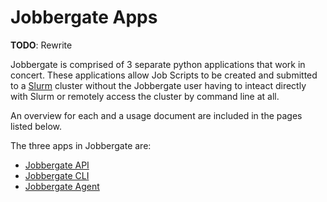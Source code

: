 # Jobbergate Apps

**TODO**: Rewrite

Jobbergate is comprised of 3 separate python applications that work in concert. These
applications allow Job Scripts to be created and submitted to a
[Slurm](https://slurm.schedmd.com/documentation.html) cluster without the Jobbergate
user having to inteact directly with Slurm or remotely access the cluster by command
line at all.

An overview for each and a usage document are included in the pages listed below.

The three apps in Jobbergate are:

- [Jobbergate API](./api.md)
- [Jobbergate CLI](./cli.md)
- [Jobbergate Agent](./agent.md)
